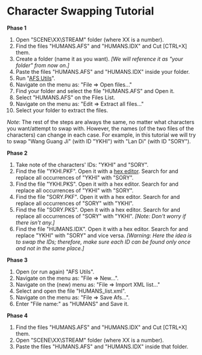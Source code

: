 # Character Swapping Tutorial

**Phase 1**

1. Open "SCENE\XX\STREAM" folder (where XX is a number). 
2. Find the files "HUMANS.AFS" and "HUMANS.IDX" and Cut [CTRL+X] them.
3. Create a folder (name it as you want). *[We will reference it as "your folder" from now on.]*
4. Paste the files "HUMANS.AFS" and "HUMANS.IDX" inside your folder.
5. Run "[AFS Utils](http://shenmuesubs.sourceforge.net/download/#afs)".
6. Navigate on the menu as: "File => Open files..."
7. Find your folder and select the file "HUMANS.AFS" and Open it.
8. Select "HUMANS.AFS" on the Files List.
9. Navigate on the menu as: "Edit => Extract all files..."
10. Select your folder to extract the files.

*Note*: The rest of the steps are always the same, no matter what characters you want/attempt to swap with. However, the names (of the two files of the characters) can change in each case. For example, in this tutorial we will try to swap "Wang Guang Ji" (with ID "YKHI") with "Lan Di" (with ID "SORY").

**Phase 2**

1. Take note of the characters' IDs: "YKHI" and "SORY".
2. Find the file "YKHI.PKF". Open it with a [hex editor](http://en.wikipedia.org/wiki/Hex_editor). Search for and replace all occurrences of "YKHI" with "SORY".
3. Find the file "YKHI.PKS". Open it with a hex editor. Search for and replace all occurrences of "YKHI" with "SORY".
4. Find the file "SORY.PKF". Open it with a hex editor. Search for and replace all occurrences of "SORY" with "YKHI".
5. Find the file "SORY.PKS". Open it with a hex editor. Search for and replace all occurrences of "SORY" with "YKHI". *[Note: Don't worry if there isn't any.]*
6. Find the file "HUMANS.IDX". Open it with a hex editor. Search for and replace "YKHI" with "SORY" and vice versa. *[Warning: Here the idea is to swap the IDs; therefore, make sure each ID can be found only once and not in the same place.]* 

**Phase 3**

1. Open (or run again) "AFS Utils".
2. Navigate on the menu as: "File => New...".
3. Navigate on the (new) menu as: "File => Import XML list..."
4. Select and open the file "HUMANS_list.xml".
5. Navigate on the menu as: "File => Save Afs...".
6. Enter "File name:" as "HUMANS" and Save it.

**Phase 4**

1. Find the files "HUMANS.AFS" and "HUMANS.IDX" and Cut [CTRL+X] them.
2. Open "SCENE\XX\STREAM" folder (where XX is a number).
3. Paste the files "HUMANS.AFS" and "HUMANS.IDX" inside that folder.
